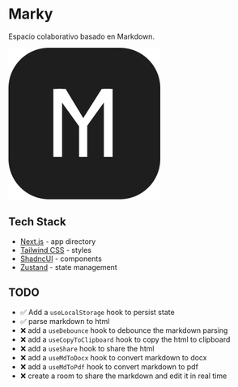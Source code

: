 # Marky

Espacio colaborativo basado en Markdown.

![logo](public/marky.svg)

## Tech Stack

- [Next.js](https://nextjs.org/) - app directory
- [Tailwind CSS](https://tailwindcss.com/) - styles
- [ShadncUI](https://ui.shadcn.com) - components
- [Zustand](https://github.com/pmndrs/zustand) - state management

## TODO

- ✅ Add a `useLocalStorage` hook to persist state
- ✅ parse markdown to html
- ❌ add a `useDebounce` hook to debounce the markdown parsing
- ❌ add a `useCopyToClipboard` hook to copy the html to clipboard
- ❌ add a `useShare` hook to share the html
- ❌ add a `useMdToDocx` hook to convert markdown to docx
- ❌ add a `useMdToPdf` hook to convert markdown to pdf
- ❌ create a room to share the markdown and edit it in real time
